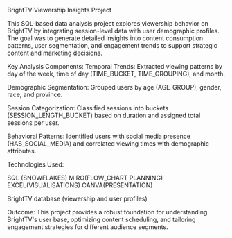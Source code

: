 BrightTV Viewership Insights Project

This SQL-based data analysis project explores viewership behavior on BrightTV by integrating session-level data with user demographic profiles. The goal was to generate detailed insights into content consumption patterns, user segmentation, and engagement trends to support strategic content and marketing decisions.

Key Analysis Components:
Temporal Trends: Extracted viewing patterns by day of the week, time of day (TIME_BUCKET, TIME_GROUPING), and month.

Demographic Segmentation: Grouped users by age (AGE_GROUP), gender, race, and province.

Session Categorization: Classified sessions into buckets (SESSION_LENGTH_BUCKET) based on duration and assigned total sessions per user.

Behavioral Patterns: Identified users with social media presence (HAS_SOCIAL_MEDIA) and correlated viewing times with demographic attributes.

Technologies Used:

SQL (SNOWFLAKES)
MIRO(FLOW_CHART PLANNING)
EXCEL(VISUALISATIONS)
CANVA(PRESENTATION)

BrightTV database (viewership and user profiles)

Outcome:
This project provides a robust foundation for understanding BrightTV's user base, optimizing content scheduling, and tailoring engagement strategies for different audience segments.
